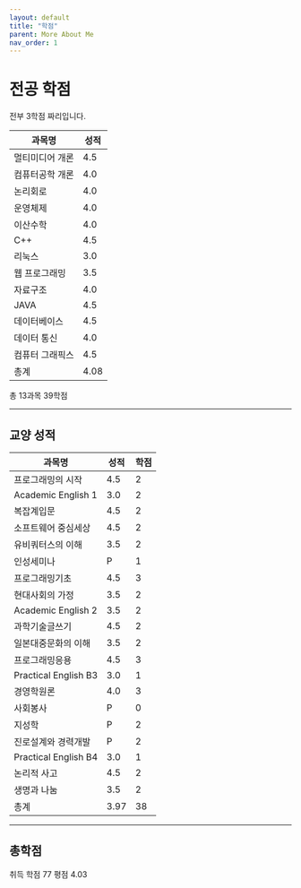 ```yaml
---
layout: default
title: "학점"
parent: More About Me
nav_order: 1
---
```

# 전공 학점

전부 3학점 짜리입니다.

|과목명|성적|
|--|--|
|멀티미디어 개론|4.5|
|컴퓨터공학 개론|4.0|
|논리회로|4.0|
|운영체제|4.0|
|이산수학|4.0|
|C++|4.5|
|리눅스|3.0|
|웹 프로그래밍|3.5|
|자료구조|4.0|
|JAVA|4.5|
|데이터베이스|4.5|
|데이터 통신|4.0|
|컴퓨터 그래픽스|4.5|
|총계 | 4.08 |

총 13과목 39학점

---

## 교양 성적

|과목명|성적|학점|
|--|--|--|
|프로그래밍의 시작 |4.5|2|
|Academic English 1|3.0|2|
|복잡계입문|4.5|2|
|소프트웨어 중심세상|4.5|2|
|유비쿼터스의 이해|3.5|2|
|인성세미나|P|1|
|프로그래밍기초|4.5|3|
|현대사회의 가정|3.5|2|
|Academic English 2|3.5|2|
|과학기술글쓰기|4.5|2|
|일본대중문화의 이해|3.5|2|
|프로그래밍응용|4.5|3|
|Practical English B3|3.0|1|
|경영학원론|4.0|3|
|사회봉사|P|0|
|지성학|P|2|
|진로설계와 경력개발|P|2|
|Practical English B4|3.0|1|
|논리적 사고|4.5|2|
|생명과 나눔|3.5|2|
|총계 | 3.97 |38|

---

## 총학점

취득 학점 77 평점 4.03
